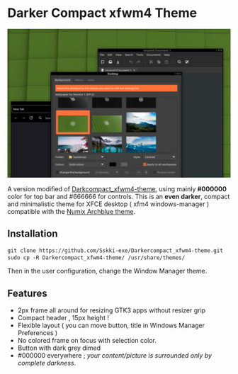 # Darker Compact xfwm4 Theme

![](screenshot.png)

A version modified of [Darkcompact_xfwm4-theme](https://github.com/Deevad/Darkcompact_xfwm4-theme), using mainly **#000000** color for top bar and #666666 for controls.
This is an **even darker**, compact and minimalistic theme for XFCE desktop ( xfm4 windows-manager ) compatible with the [Numix Archblue theme](https://github.com/cryptomaniac512/AUR-numix-themes-archblue-git).

## Installation
```
git clone https://github.com/Sskki-exe/Darkercompact_xfwm4-theme.git
sudo cp -R Darkercompact_xfwm4-theme/ /usr/share/themes/
```

Then in the user configuration, change the Window Manager theme. 

## Features
- 2px frame all around for resizing GTK3 apps without resizer grip
- Compact header , 15px height !
- Flexible layout ( you can move button, title in Windows Manager Preferences )
- No colored frame on focus with selection color. 
- Button with dark grey dimed
- #000000 everywhere ; *your content/picture is surrounded only by complete darkness*.
